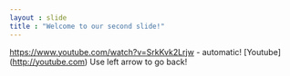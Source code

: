 ```yaml
---
layout : slide
title : "Welcome to our second slide!"
---
```

https://www.youtube.com/watch?v=SrkKvk2Lrjw - automatic!
[Youtube] (http://youtube.com)
Use left arrow to go back!
